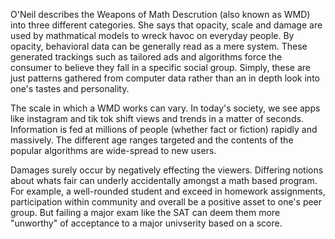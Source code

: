 O'Neil describes the Weapons of Math Descrution (also known as WMD) into three different categories. She says that opacity, scale and damage are used
by mathmatical models to wreck havoc on everyday people. By opacity, behavioral data can be generally read as a mere system. These generated trackings
such as tailored ads and algorithms force the consumer to believe they fall in a specific social group. Simply, these are just patterns gathered
from computer data rather than an in depth look into one's tastes and personality. 

The scale in which a WMD works can vary. In today's society, we see apps like instagram and tik tok shift views and trends in a matter of seconds. 
Information is fed at millions of people (whether fact or fiction) rapidly and massively. The different age ranges targeted and the contents
of the popular algorithms are wide-spread to new users. 

Damages surely occur by negatively effecting the viewers. Differing notions about whats fair can underly accidentally amongst a math based program.
For example, a well-rounded student and exceed in homework assignments, participation within community and overall be a positive asset to one's
peer group. But failing a major exam like the SAT can deem them more "unworthy" of acceptance to a major univserity based on a score. 
